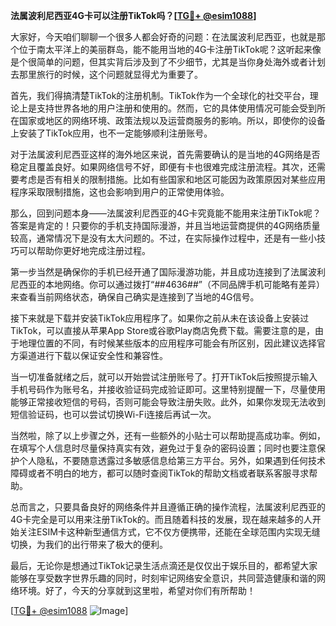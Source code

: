 **法属波利尼西亚4G卡可以注册TikTok吗？[[TG💪+ @esim1088](https://t.me/s/esim1088)]**

大家好，今天咱们聊聊一个很多人都会好奇的问题：在法属波利尼西亚，也就是那个位于南太平洋上的美丽群岛，能不能用当地的4G卡注册TikTok呢？这听起来像是个很简单的问题，但其实背后涉及到了不少细节，尤其是当你身处海外或者计划去那里旅行的时候，这个问题就显得尤为重要了。

首先，我们得搞清楚TikTok的注册机制。TikTok作为一个全球化的社交平台，理论上是支持世界各地的用户注册和使用的。然而，它的具体使用情况可能会受到所在国家或地区的网络环境、政策法规以及运营商服务的影响。所以，即使你的设备上安装了TikTok应用，也不一定能够顺利注册账号。

对于法属波利尼西亚这样的海外地区来说，首先需要确认的是当地的4G网络是否稳定且覆盖良好。如果网络信号不好，即便有卡也很难完成注册流程。其次，还需要考虑是否有相关的限制措施。比如有些国家和地区可能因为政策原因对某些应用程序采取限制措施，这也会影响到用户的正常使用体验。

那么，回到问题本身——法属波利尼西亚的4G卡究竟能不能用来注册TikTok呢？答案是肯定的！只要你的手机支持国际漫游，并且当地运营商提供的4G网络质量较高，通常情况下是没有太大问题的。不过，在实际操作过程中，还是有一些小技巧可以帮助你更好地完成注册过程。

第一步当然是确保你的手机已经开通了国际漫游功能，并且成功连接到了法属波利尼西亚的本地网络。你可以通过拨打“*#*#4636#*#*”（不同品牌手机可能略有差异）来查看当前网络状态，确保自己确实是连接到了当地的4G信号。

接下来就是下载并安装TikTok应用程序了。如果你之前从未在该设备上安装过TikTok，可以直接从苹果App Store或谷歌Play商店免费下载。需要注意的是，由于地理位置的不同，有时候某些版本的应用程序可能会有所区别，因此建议选择官方渠道进行下载以保证安全性和兼容性。

当一切准备就绪之后，就可以开始尝试注册账号了。打开TikTok后按照提示输入手机号码作为账号名，并接收验证码完成验证即可。这里特别提醒一下，尽量使用能够正常接收短信的号码，否则可能会导致注册失败。此外，如果你发现无法收到短信验证码，也可以尝试切换Wi-Fi连接后再试一次。

当然啦，除了以上步骤之外，还有一些额外的小贴士可以帮助提高成功率。例如，在填写个人信息时尽量保持真实有效，避免过于复杂的密码设置；同时也要注意保护个人隐私，不要随意透露过多敏感信息给第三方平台。另外，如果遇到任何技术障碍或者不明白的地方，都可以随时查阅TikTok的帮助文档或者联系客服寻求帮助。

总而言之，只要具备良好的网络条件并且遵循正确的操作流程，法属波利尼西亚的4G卡完全是可以用来注册TikTok的。而且随着科技的发展，现在越来越多的人开始关注ESIM卡这种新型通信方式，它不仅方便携带，还能在全球范围内实现无缝切换，为我们的出行带来了极大的便利。

最后，无论你是想通过TikTok记录生活点滴还是仅仅出于娱乐目的，都希望大家能够在享受数字世界乐趣的同时，时刻牢记网络安全意识，共同营造健康和谐的网络环境。好了，今天的分享就到这里啦，希望对你们有所帮助！

[[TG💪+ @esim1088](https://t.me/s/esim1088) ![Image](https://i.postimg.cc/4NQfJmqS/Snipaste-2025-05-13-00-14-12.png)]